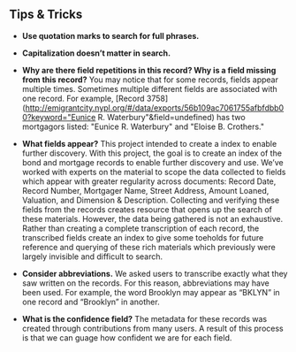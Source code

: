 ## Tips & Tricks
* **Use quotation marks to search for full phrases.**
* **Capitalization doesn’t matter in search.**
* **Why are there field repetitions in this record? Why is a field missing from this record?**
  You may notice that for some records, fields appear multiple times. Sometimes multiple different fields are associated with one record. For example, [Record 3758](http://emigrantcity.nypl.org/#/data/exports/56b109ac7061755afbfdbb00?keyword="Eunice R. Waterbury"&field=undefined) has two mortgagors listed: "Eunice R. Waterbury" and "Eloise B. Crothers."

* **What fields appear?**
This project intended to create a index to enable further discovery. With this project, the goal is to create an index of the bond and mortgage records to enable further discovery and use. We’ve worked with experts on the material to scope the data collected to fields which appear with greater regularity across documents: Record Date, Record Number, Mortgager Name, Street Address, Amount Loaned, Valuation, and Dimension & Description. Collecting and verifying these fields from the records creates resource that opens up the search of these materials. However, the data being gathered is not an exhaustive. Rather than creating a complete transcription of each record, the transcribed fields create an index to give some toeholds for future reference and querying of these rich materials which previously were largely invisible and difficult to search.

* **Consider abbreviations.**
We asked users to transcribe exactly what they saw written on the records. For this reason, abbreviations may have been used. For example, the word Brooklyn may appear as “BKLYN” in one record and “Brooklyn” in another.

* **What is the confidence field?**
The metadata for these records was created through contributions from many users. A result of this process is that we can guage how confident we are for each field.

<!-- * **What geographic areas are covered?** -->
<!-- Will including this confuse? In this mortgage, the mortgage date appears three times. The project is structured to allow for multiple fields on one page. Multiple users marked the same field which resulted in the same date, “Mar. 23/03,” being transcribed several times.-->
